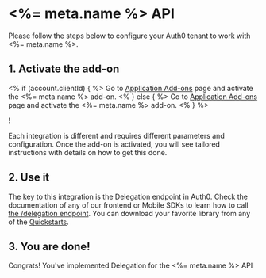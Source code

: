 # <%= meta.name %> API

Please follow the steps below to configure your Auth0 tenant to work with <%= meta.name %>.

## 1. Activate the add-on

<% if (account.clientId) { %>
Go to <a href="${manage_url}/#/applications/${account.clientId}/addons">Application Add-ons</a> page and activate the <%= meta.name %> add-on.
<% } else { %>
Go to <a href="${manage_url}/#/applications/">Application Add-ons</a> page and activate the <%= meta.name %> add-on.
<% } %>


!<a href="/media/articles/server-apis/addons.png" target="_blank"></a>

Each integration is different and requires different parameters and configuration. Once the add-on is activated, you will see tailored instructions with details on how to get this done.

## 2. Use it

The key to this integration is the Delegation endpoint in Auth0. Check the documentation of any of our frontend or Mobile SDKs to learn how to call <a href="/api/authentication#delegation" target="_blank">the /delegation endpoint</a>. You can download your favorite library from any of the <a href="/" target="_blank">Quickstarts</a>.

## 3. You are done!

Congrats! You've implemented Delegation for the <%= meta.name %> API
